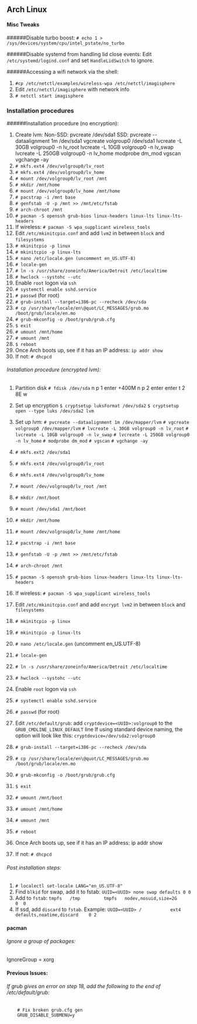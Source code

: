 ## Arch Linux

#### Misc Tweaks
######Disable turbo boost:
  `# echo 1 > /sys/devices/system/cpu/intel_pstate/no_turbo`

######Disable systemd from handling lid close events:
Edit `/etc/systemd/logind.conf` and set `HandleLidSwitch` to ignore.

######Accessing a wifi network via the shell:
  1. `#cp /etc/netctl/examples/wireless-wpa /etc/netctl/imagisphere`
  2. Edit `/etc/netctl/imagisphere` with network info
  3. `# netctl start imagisphere`

### Installation procedures
######Installation procedure (no encryption):
  1.  Create lvm:
          Non-SSD: pvcreate /dev/sda1
          SSD: pvcreate --dataalignment 1m /dev/sda1
          vgcreate volgroup0 /dev/sda1
          lvcreate -L 30GB volgroup0 -n lv_root
          lvcreate -L 10GB volgroup0 -n lv_swap
          lvcreate -L 250GB volgroup0 -n lv_home
          modprobe dm_mod
          vgscan
          vgchange -ay
  2.  `# mkfs.ext4 /dev/volgroup0/lv_root`
  3.  `# mkfs.ext4 /dev/volgroup0/lv_home`
  4.  `# mount /dev/volgroup0/lv_root /mnt`
  5.  `# mkdir /mnt/home`
  6.  `# mount /dev/volgroup0/lv_home /mnt/home`
  7.  `# pacstrap -i /mnt base`
  8.  `# genfstab -U -p /mnt >> /mnt/etc/fstab`
  9.  `# arch-chroot /mnt`
  10. `# pacman -S openssh grub-bios linux-headers linux-lts linux-lts-headers`
  11. If wireless: `# pacman -S wpa_supplicant wireless_tools`
  12. Edit `/etc/mkinitcpio.conf` and add `lvm2` in between `block` and `filesystems`
  13. `# mkinitcpio -p linux`
  14. `# mkinitcpio -p linux-lts`
  15. `# nano /etc/locale.gen (uncomment en_US.UTF-8)`
  16. `# locale-gen`
  17. `# ln -s /usr/share/zoneinfo/America/Detroit /etc/localtime`
  18. `# hwclock --systohc --utc`
  19. Enable `root` logon via `ssh`
  20. `# systemctl enable sshd.service`
  21. `# passwd` (for root)
  22. `# grub-install --target=i386-pc --recheck /dev/sda`
  23. `# cp /usr/share/locale/en\@quot/LC_MESSAGES/grub.mo /boot/grub/locale/en.mo`
  24. `# grub-mkconfig -o /boot/grub/grub.cfg`
  25. `$ exit`
  26. `# umount /mnt/home`
  27. `# umount /mnt`
  28. `$ reboot`
  29. Once Arch boots up, see if it has an IP address: `ip addr show`
  30. If not: `# dhcpcd`

###### Installation procedure (encrypted lvm):
  1. Partition disk
       `# fdisk /dev/sda`
          n
          p
          1
          enter
          +400M
          n
          p
          2
          enter
          enter
          t
          2
          8E
          w

  2. Set up encryption
       `$ cryptsetup luksFormat /dev/sda2`
       `$ cryptsetup open --type luks /dev/sda2 lvm`

  3.  Set up lvm:
        `# pvcreate --dataalignment 1m /dev/mapper/lvm`
        `# vgcreate volgroup0 /dev/mapper/lvm`
        `# lvcreate -L 30GB volgroup0 -n lv_root`
        `# lvcreate -L 10GB volgroup0 -n lv_swap`
        `# lvcreate -L 250GB volgroup0 -n lv_home`
        `# modprobe dm_mod`
        `# vgscan`
        `# vgchange -ay`

  4.  `# mkfs.ext2 /dev/sda1`
  5.  `# mkfs.ext4 /dev/volgroup0/lv_root`
  6.  `# mkfs.ext4 /dev/volgroup0/lv_home`
  7.  `# mount /dev/volgroup0/lv_root /mnt`
  8.  `# mkdir /mnt/boot`
  9.  `# mount /dev/sda1 /mnt/boot`
  10. `# mkdir /mnt/home`
  11. `# mount /dev/volgroup0/lv_home /mnt/home`
  12. `# pacstrap -i /mnt base`
  13. `# genfstab -U -p /mnt >> /mnt/etc/fstab`
  14. `# arch-chroot /mnt`
  15. `# pacman -S openssh grub-bios linux-headers linux-lts linux-lts-headers`
  16. If wireless: `# pacman -S wpa_supplicant wireless_tools`
  17. Edit `/etc/mkinitcpio.conf` and add `encrypt lvm2` in between `block` and `filesystems`
  18. `# mkinitcpio -p linux`
  19. `# mkinitcpio -p linux-lts`
  20. `# nano /etc/locale.gen` (uncomment en_US.UTF-8)
  21. `# locale-gen`
  22. `# ln -s /usr/share/zoneinfo/America/Detroit /etc/localtime`
  23. `# hwclock --systohc --utc`
  24. Enable `root` logon via `ssh`
  25. `# systemctl enable sshd.service`
  26. `# passwd` (for root)
  27. Edit `/etc/default/grub`:
        add `cryptdevice=<UUID>:volgroup0` to the `GRUB_CMDLINE_LINUX_DEFAULT` line
        If using standard device naming, the option will look like this: `cryptdevice=/dev/sda2:volgroup0`
  29. `# grub-install --target=i386-pc --recheck /dev/sda`
  30. `# cp /usr/share/locale/en\@quot/LC_MESSAGES/grub.mo /boot/grub/locale/en.mo`
  31. `# grub-mkconfig -o /boot/grub/grub.cfg`
  32. `$ exit`
  33. `# umount /mnt/boot`
  34. `# umount /mnt/home`
  35. `# umount /mnt`
  36. `# reboot`
  37. Once Arch boots up, see if it has an IP address: ip addr show
  38. If not: `# dhcpcd`


###### Post installation steps:
  1. `# localectl set-locale LANG="en_US.UTF-8"`
  2. Find `blkid` for swap, add it to fstab: `UUID=<UUID> none swap defaults 0 0`
  3. Add to `fstab`:
	   `tmpfs   /tmp         tmpfs   nodev,nosuid,size=2G          0  0`
  4. If ssd, add `discard` to `fstab`. Example:
	   `UUID=<UUID>	/         	ext4      	defaults,noatime,discard	0 2`

#### pacman
###### Ignore a group of packages:
  IgnoreGroup = xorg

#### Previous Issues:
###### If grub gives an error on step 18, add the following to the end of /etc/default/grub:
		# Fix broken grub.cfg gen
		GRUB_DISABLE_SUBMENU=y
